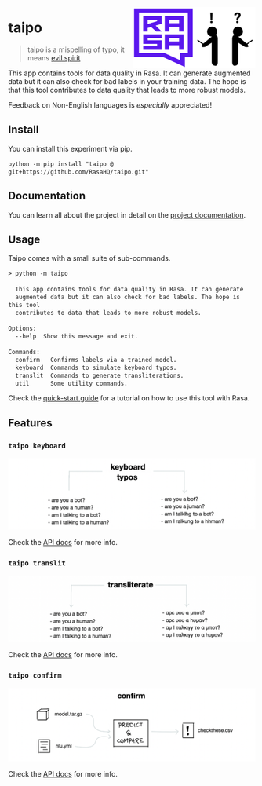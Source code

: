 <img src="docs/icon.png" width="125" height="125" align="right" /> <img src="docs/logo.svg" width=125 height=125 align="right">

# taipo

> taipo is a mispelling of typo, it means [evil spirit](https://en.wiktionary.org/wiki/taipo)

This app contains tools for data quality in Rasa. It can generate
augmented data but it can also check for bad labels in your training data.
The hope is that this tool contributes to data quality that leads to more robust models.

Feedback on Non-English languages is *especially* appreciated!

## Install

You can install this experiment via pip.

```
python -m pip install "taipo @ git+https://github.com/RasaHQ/taipo.git"
```

## Documentation

You can learn all about the project in detail on the [project documentation](https://rasahq.github.io/taipo/).

## Usage

Taipo comes with a small suite of sub-commands.

```
> python -m taipo

  This app contains tools for data quality in Rasa. It can generate
  augmented data but it can also check for bad labels. The hope is this tool
  contributes to data that leads to more robust models.

Options:
  --help  Show this message and exit.

Commands:
  confirm   Confirms labels via a trained model.
  keyboard  Commands to simulate keyboard typos.
  translit  Commands to generate transliterations.
  util      Some utility commands.
```

Check the [quick-start guide](https://rasahq.github.io/taipo/getting-started/) for a tutorial on how to use this tool with Rasa.

## Features

### `taipo keyboard`

![](docs/images/keyboard.png)

Check the [API docs](https://rasahq.github.io/taipo/api/keyboard/) for more info.

### `taipo translit`

![](docs/images/translit.png)

Check the [API docs](https://rasahq.github.io/taipo/api/translit/) for more info.

### `taipo confirm`

![](docs/images/confirm.png)

Check the [API docs](https://rasahq.github.io/taipo/api/confirm/) for more info.
